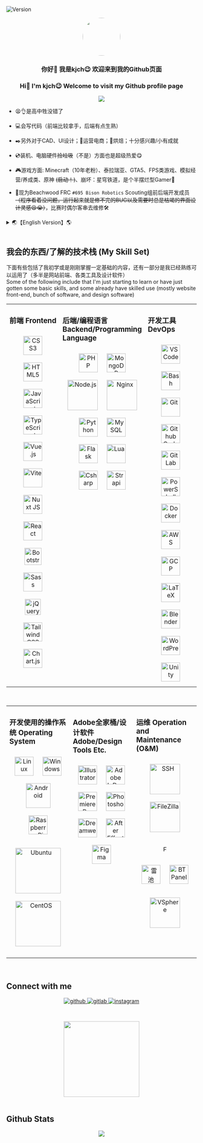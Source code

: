 <!--
**1834423612/1834423612** is a ✨ _special_ ✨ repository because its `README.md` (this file) appears on your GitHub profile.

Here are some ideas to get you started:

- 🔭 I’m currently working on ...
- 🌱 I’m currently learning ...
- 👯 I’m looking to collaborate on ...
- 🤔 I’m looking for help with ...
- 💬 Ask me about ...
- 📫 How to reach me: ...
- 😄 Pronouns: ...
- ⚡ Fun fact: ...
-->
<div>
  <div align="left">

![Version](https://placehold.co/100x40/orange/white?text=V+24.711.1&font=oswald)
  </div>
</div>

<!-- Avatar 头像内容 -->
<div align="center">
<img style="border-radius: 50%;" src="https://gravatar.com/avatar/361a331e88af15ea5f7f81cdd60a6633e7bc4a69db43b236caae96cdcb1ddd03?s=1024" align="center" height="" width="100" />
</div>  


<!-- Welcome 欢迎部分 -->
### <div align="center">你好👋 我是kjch😉 欢迎来到我的Github页面</div>  
### <div align="center">Hi👋 I'm kjch😉 Welcome to visit my Github profile page</div>  
  

<!-- Moe Counter 访问计数器 -->
<div align="center">
<img src="https://count.kjchmc.cn/get/@kjch-github-profile?theme=minecraft" align="center" height="" width="" />
</div>  
  

<!-- Intro 个人介绍 -->
- 😫👌是高中牲没错了

- 💻会写代码（前端比较拿手，后端有点生熟）

- ✒️另外对于CAD、UI设计；🛒运营电商；🍞烘焙；十分感兴趣/小有成就

- 💿装机、电脑硬件~~捡垃圾~~（不是）方面也是超级热爱😋

- 🎮游戏方面: Minecraft（10年老粉）、泰拉瑞亚、GTA5、FPS类游戏、模拟经营/养成类、原神 ~~(启动！)~~、崩坏：星穹铁道，是个半摆烂型Gamer🤣

- 🤖现为Beachwood FRC `#695 Bison Robotics` Scouting组前后端开发成员 ~~（程序看着没问题，运行起来就是修不完的BUG以及需要时总是枯竭的界面设计灵感😫😭）~~，比赛时偶尔客串去维修🛠️


<details>
<summary>🌏【English Version】🌎</summary>  

----
<!-- Intro 个人介绍英文版 English Version -->
- 😫👌 I'm a High school student

- 💻 Know some programming stuffs(Front-end is okay, back-end still needs to learn & practice)

- ✒️ Also were interested/get some achievement in CAD, UI design; 🛒Running E-Commerce; 🍞Baking...

- 💿 Super passionate about PC/Server installed, and computer hardware stuff ~~bought lots of second-hand hardware~~(just sometimes, haha) too😋!

- 🎮 Gaming: Minecraft (10-year-old fan), Terraria, GTA5, FPS-type games, Sims/Farming, Genshin Impact(YES!), Honkai: Star Rail, lots of games to play(didn't have enough time!!)🤣

- 🤖 Currently a front-end and back-end development member of the Beachwood FRC `#695 Bison Robotics` Scouting sub-team ~~(Sometimes the programs look fine, but when they are running, bugs come out and that can't be fixed, and my inspiration for interface design that always runs out when I need it😫😭)~~, sometimes during the competition might go to help to repair/install robot🛠️

----
</details>

<br/>  


## 我会的东西/了解的技术栈 (My Skill Set) 
下面有些包括了我初学或是刚刚掌握一定基础的内容，还有一部分是我已经熟练可以运用了（多半是网站前端、各类工具及设计软件）  
Some of the following include that I'm just starting to learn or have just gotten some basic skills, and some already have skilled use (mostly website front-end, bunch of software, and design software)  


<table><tr><td valign="top" width="33%">

### 前端 Frontend  
<div align="center">  
<a href="https://www.w3schools.com/css/" target="_blank"><img style="margin: 10px" src="https://profilinator.rishav.dev/skills-assets/css3-original-wordmark.svg" alt="CSS3" height="50" /></a>  
<a href="https://en.wikipedia.org/wiki/HTML5" target="_blank"><img style="margin: 10px" src="https://profilinator.rishav.dev/skills-assets/html5-original-wordmark.svg" alt="HTML5" height="50" /></a>  
<a href="https://www.javascript.com/" target="_blank"><img style="margin: 10px" src="https://profilinator.rishav.dev/skills-assets/javascript-original.svg" alt="JavaScript" height="50" /></a>  
<a href="https://www.typescriptlang.org/" target="_blank"><img style="margin: 10px" src="https://profilinator.rishav.dev/skills-assets/typescript-original.svg" alt="TypeScript" height="50" /></a>  
<a href="https://vuejs.org/" target="_blank"><img style="margin: 10px" src="https://profilinator.rishav.dev/skills-assets/vuejs-original-wordmark.svg" alt="Vue.js" height="50" /></a>  
<a href="https://vitejs.dev/" target="_blank"><img style="margin:10px" src="https://cdn.jsdelivr.net/gh/devicons/devicon@latest/icons/vitejs/vitejs-original.svg" alt="Vite" height="50" /></a> 
<a href="https://nuxtjs.org/" target="_blank"><img style="margin: 10px" src="https://profilinator.rishav.dev/skills-assets/nuxt.png" alt="Nuxt JS" height="50" /></a>  
<a href="https://reactjs.org/" target="_blank"><img style="margin: 10px" src="https://profilinator.rishav.dev/skills-assets/react-original-wordmark.svg" alt="React" height="50" /></a>  
<a href="https://getbootstrap.com/docs/3.4/javascript/" target="_blank"><img style="margin: 10px" src="https://profilinator.rishav.dev/skills-assets/bootstrap-plain.svg" alt="Bootstrap" height="45" /></a>  
<a href="https://sass-lang.com/" target="_blank"><img style="margin: 10px" src="https://profilinator.rishav.dev/skills-assets/sass-original.svg" alt="Sass" height="50" /></a>  
<a href="https://jquery.com/" target="_blank"><img style="margin: 10px" src="https://profilinator.rishav.dev/skills-assets/jquery.png" alt="jQuery" height="42" /></a>  
<a href="https://www.tailwindcss.com/" target="_blank"><img style="margin: 10px" src="https://profilinator.rishav.dev/skills-assets/tailwindcss.svg" alt="Tailwind CSS" height="50" /></a>  
<a href="https://www.chartjs.org/" target="_blank"><img style="margin: 10px" src="https://profilinator.rishav.dev/skills-assets/logo-title.svg" alt="Chart.js" height="50" /></a>  
</div>

</td><td valign="top" width="33%">



### 后端/编程语言 Backend/Programming Language  
<div align="center">  
<a href="https://www.php.net/" target="_blank"><img style="margin: 10px" src="https://profilinator.rishav.dev/skills-assets/php-original.svg" alt="PHP" height="50" /></a>  
<a href="https://www.mongodb.com/" target="_blank"><img style="margin: 10px" src="https://profilinator.rishav.dev/skills-assets/mongodb-original-wordmark.svg" alt="MongoDB" height="50" /></a>  
<a href="https://nodejs.org/" target="_blank"><img style="margin: 10px" src="https://profilinator.rishav.dev/skills-assets/nodejs-original-wordmark.svg" alt="Node.js" height="80" /></a>  
<a href="https://www.nginx.com/" target="_blank"><img style="margin: 10px" src="https://profilinator.rishav.dev/skills-assets/nginx-original.svg" alt="Nginx" height="80" /></a>  
<a href="https://www.python.org/" target="_blank"><img style="margin: 10px" src="https://profilinator.rishav.dev/skills-assets/python-original.svg" alt="Python" height="50" /></a>  
<a href="https://www.mysql.com/" target="_blank"><img style="margin: 10px" src="https://profilinator.rishav.dev/skills-assets/mysql-original-wordmark.svg" alt="MySQL" height="50" /></a>  
<a href="https://flask.palletsprojects.com/" target="_blank"><img style="margin: 10px" src="https://profilinator.rishav.dev/skills-assets/flask.png" alt="Flask" height="50" /></a>  
<a href="https://www.lua.org/" target="_blank"><img style="margin: 10px" src="https://cdn.jsdelivr.net/gh/devicons/devicon@latest/icons/lua/lua-original.svg" alt="Lua" height="50" /></a>  
<a href="https://learn.microsoft.com/en-us/dotnet/csharp/" target="_blank"><img style="margin: 10px" src="https://cdn.jsdelivr.net/gh/devicons/devicon@latest/icons/csharp/csharp-original.svg" alt="Csharp" height="50" /></a>    
<a href="https://www.strapi.io/" target="_blank"><img style="margin: 10px" src="https://profilinator.rishav.dev/skills-assets/strapi.svg" alt="Strapi" height="50" /></a>  
</div>

</td><td valign="top" width="33%">



### 开发工具 DevOps  
<div align="center">  
<a href="https://code.visualstudio.com/" target="_blank"><img style="margin:10px" src="https://cdn.jsdelivr.net/gh/devicons/devicon/icons/vscode/vscode-original.svg" alt="VSCode" height="50" /></a>  
<a href="https://www.gnu.org/software/bash/" target="_blank"><img style="margin: 10px" src="https://profilinator.rishav.dev/skills-assets/gnu_bash-icon.svg" alt="Bash" height="50" /></a>  
<a href="https://git-scm.com/" target="_blank"><img style="margin: 10px" src="https://profilinator.rishav.dev/skills-assets/git-scm-icon.svg" alt="Git" height="50" /></a>  
<a href="https://github.dev/" target="_blank"><img style="margin: 10px" src="https://cdn.jsdelivr.net/gh/devicons/devicon@latest/icons/githubcodespaces/githubcodespaces-original.svg" alt="Github Code Spaces" height="50" /></a>  
<a href="https://about.gitlab.com/" target="_blank"><img style="margin: 10px" src="https://profilinator.rishav.dev/skills-assets/gitlab.svg" alt="GitLab" height="50" /></a>  
<a href="https://docs.microsoft.com/en-us/powershell/" target="_blank"><img style="margin: 10px" src="https://profilinator.rishav.dev/skills-assets/powershell.png" alt="PowerShell" height="50" /></a>  
<a href="https://www.docker.com/" target="_blank"><img style="margin: 10px" src="https://profilinator.rishav.dev/skills-assets/docker-original-wordmark.svg" alt="Docker" height="50" /></a>  
<a href="https://aws.amazon.com/" target="_blank"><img style="margin: 10px" src="https://profilinator.rishav.dev/skills-assets/amazonwebservices-original-wordmark.svg" alt="AWS" height="50" /></a>  
<a href="https://cloud.google.com/" target="_blank"><img style="margin: 10px" src="https://profilinator.rishav.dev/skills-assets/google_cloud-icon.svg" alt="GCP" height="50" /></a>  
<a href="https://www.latex-project.org/" target="_blank"><img style="margin: 10px" src="https://profilinator.rishav.dev/skills-assets/latex.png" alt="LaTeX" height="50" /></a>  
<a href="https://www.blender.org/" target="_blank"><img style="margin: 10px" src="https://profilinator.rishav.dev/skills-assets/blender_community_badge_white.svg" alt="Blender" height="50" /></a>  
<a href="https://wordpress.com/" target="_blank"><img style="margin: 10px" src="https://profilinator.rishav.dev/skills-assets/wordpress.png" alt="WordPress" height="50" /></a>  
<a href="https://unity.com/" target="_blank"><img style="margin: 10px" src="https://profilinator.rishav.dev/skills-assets/unity.png" alt="Unity" height="50" /></a>  
</div>

</td></tr></table>  

<br/>  




<table><tr><td valign="top" width="33%">

### 开发使用的操作系统 Operating System  
<div align="center">  
<a href="https://www.linux.org/" target="_blank"><img style="margin: 10px" src="https://profilinator.rishav.dev/skills-assets/linux-original.svg" alt="Linux" height="50" /></a>  
<a href="https://www.microsoft.com/windows" target="_blank"><img style="margin:10px" src="https://cdn.jsdelivr.net/gh/devicons/devicon@latest/icons/windows11/windows11-original.svg" alt="Windows" height="50" /></a>  
<a href="https://www.android.com/" target="_blank"><img style="margin:10px" src="https://cdn.jsdelivr.net/gh/devicons/devicon@latest/icons/android/android-plain-wordmark.svg" alt="Android" height="65" /></a>  
<a href="https://www.raspberrypi.org/" target="_blank"><img style="margin: 10px" src="https://profilinator.rishav.dev/skills-assets/raspberrypi.png" alt="Raspberry Pi" height="50" /></a>  

<a href="https://www.ubuntu.com/" target="_blank"><img style="margin:10px" src="https://cdn.jsdelivr.net/gh/devicons/devicon@latest/icons/ubuntu/ubuntu-original-wordmark.svg" alt="Ubuntu" height="120" /></a>
<a href="https://www.centos.org/" target="_blank"><img style="margin:10px" src="https://cdn.jsdelivr.net/gh/devicons/devicon@latest/icons/centos/centos-original-wordmark.svg" alt="CentOS" height="120" /></a>
</div>

</td><td valign="top" width="33%">

### Adobe全家桶/设计软件 Adobe/Design Tools Etc.
<div align="center">  
<a href="https://www.adobe.com/in/products/illustrator.html" target="_blank"><img style="margin: 10px" src="https://profilinator.rishav.dev/skills-assets/adobe_illustrator-icon.svg" alt="Illustrator" height="50" /></a>  
<a href="https://www.adobe.com/in/products/indesign.html" target="_blank"><img style="margin: 10px" src="https://profilinator.rishav.dev/skills-assets/adobeindesign.svg" alt="Adobe InDesign" height="50" /></a>  
<a href="https://www.adobe.com/in/products/premiere.html" target="_blank"><img style="margin: 10px" src="https://profilinator.rishav.dev/skills-assets/adobepremierepro.png" alt="Premiere Pro" height="50" /></a>  
<a href="https://www.adobe.com/in/products/photoshop.html" target="_blank"><img style="margin: 10px" src="https://cdn.jsdelivr.net/gh/devicons/devicon@latest/icons/photoshop/photoshop-original.svg" alt="Photoshop" height="50" /></a>  
<a href="https://www.adobe.com/in/products/dreamweaver.html" target="_blank"><img style="margin: 10px" src="https://cdn.jsdelivr.net/gh/devicons/devicon@latest/icons/dreamweaver/dreamweaver-original.svg" alt="Dreamweaver " height="50" /></a>  
<a href="https://www.adobe.com/in/products/aftereffects.html" target="_blank"><img style="margin: 10px" src="https://profilinator.rishav.dev/skills-assets/aftereffects.png" alt="After Effects" height="50" /></a>  
<a href="https://www.figma.com/" target="_blank"><img style="margin: 10px" src="https://profilinator.rishav.dev/skills-assets/figma-icon.svg" alt="Figma" height="50" /></a>  
</div>

</td><td valign="top" width="33%">

### 运维 Operation and Maintenance (O&M)
<div align="center">  
<a href="https://www.openssh.com/" target="_blank"><img style="margin: 10px" src="https://cdn.jsdelivr.net/gh/devicons/devicon@latest/icons/ssh/ssh-original-wordmark.svg" alt="SSH" height="80" /></a>  
<a href="https://filezilla-project.org/" target="_blank"><img style="margin: 10px" src="https://cdn.jsdelivr.net/gh/devicons/devicon@latest/icons/filezilla/filezilla-original-wordmark.svg" alt="FileZilla" height="80" /></a>  

<a href="https://www.fortinet.com/" target="_blank"><img style="margin: 10px" src="https://www.fortinet.com/content/dam/fortinet/images/general/fortinet-logo.svg" alt="Fortinet" height="15" /></a>  

<a href="https://waf-ce.chaitin.cn/" target="_blank"><img style="margin: 10px" src="https://waf-ce.chaitin.cn/images/safeline.svg" alt="雷池WAF" height="50" /></a>
<a href="https://bt.cn" target="_blank"><img style="margin: 10px" src="https://www.bt.cn/static/new/images/logo.svg" alt="BT Panel" height="50" /></a>  

<a href="https://www.vmware.com/products/vsphere.html" target="_blank"><img style="margin:10px" src="https://cdn.jsdelivr.net/gh/devicons/devicon@latest/icons/vsphere/vsphere-original-wordmark.svg" alt="VSphere" height="80"/></a>
</div>

</td></tr></table>  

<br/>  



## Connect with me  
<div align="center">
<a href="https://github.com/1834423612" target="_blank">
<img src=https://img.shields.io/badge/github-%2324292e.svg?&style=for-the-badge&logo=github&logoColor=white alt=github style="margin-bottom: 5px;" />
</a>
<a href="https://gitlab.com/kjch" target="_blank">
<img src=https://img.shields.io/badge/gitlab-330F63.svg?&style=for-the-badge&logo=gitlab&logoColor=white alt=gitlab style="margin-bottom: 5px;" />
</a>
<a href="https://instagram.com/kjch0720" target="_blank">
<img src=https://img.shields.io/badge/instagram-%23000000.svg?&style=for-the-badge&logo=instagram&logoColor=white alt=instagram style="margin-bottom: 5px;" />
</a>  

</div>  
  

<!-- kjchmc.cn 个人主页名片 -->
<div align="center">
<a href="https://www.kjchmc.cn/" target="_blank"><img src="https://github.com/1834423612/1834423612/assets/49981661/54530053-add6-42de-8ef3-e6224bb45848" height="200" style="margin-top: 40px;" /></a>
</div>

<br/>  



## Github Stats  
<div align="center"><img src="https://github-readme-stats.vercel.app/api?username=1834423612&show_icons=true&count_private=true&hide_border=true" align="center" /></div>  

<br/>  

